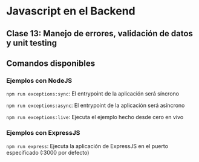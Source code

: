 # Javascript en el Backend

## Clase 13: Manejo de errores, validación de datos y unit testing

## Comandos disponibles

### Ejemplos con NodeJS

`npm run exceptions:sync`: El entrypoint de la aplicación será síncrono

`npm run exceptions:async`: El entrypoint de la aplicación será asíncrono

`npm run exceptions:live`: Ejecuta el ejemplo hecho desde cero en vivo

### Ejemplos con ExpressJS

`npm run express`: Ejecuta la aplicación de ExpressJS en el puerto especificado (:3000 por defecto)
